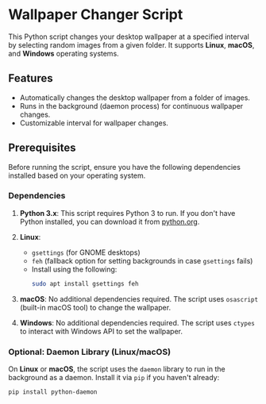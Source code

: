 # Wallpaper Changer Script

This Python script changes your desktop wallpaper at a specified interval by selecting random images from a given folder. It supports **Linux**, **macOS**, and **Windows** operating systems.

## Features
- Automatically changes the desktop wallpaper from a folder of images.
- Runs in the background (daemon process) for continuous wallpaper changes.
- Customizable interval for wallpaper changes.
  
## Prerequisites
Before running the script, ensure you have the following dependencies installed based on your operating system.

### Dependencies
1. **Python 3.x**: This script requires Python 3 to run. If you don't have Python installed, you can download it from [python.org](https://www.python.org/downloads/).

2. **Linux**: 
   - `gsettings` (for GNOME desktops)
   - `feh` (fallback option for setting backgrounds in case `gsettings` fails)
   - Install using the following:
     ```bash
     sudo apt install gsettings feh
     ```

3. **macOS**: No additional dependencies required. The script uses `osascript` (built-in macOS tool) to change the wallpaper.

4. **Windows**: No additional dependencies required. The script uses `ctypes` to interact with Windows API to set the wallpaper.

### Optional: Daemon Library (Linux/macOS)
On **Linux** or **macOS**, the script uses the `daemon` library to run in the background as a daemon. Install it via `pip` if you haven't already:

```bash
pip install python-daemon

